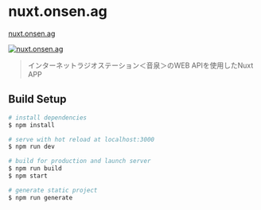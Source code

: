 # nuxt.onsen.ag

[nuxt.onsen.ag](https://onsenag.appspot.com)

[![nuxt.onsen.ag](https://i.gyazo.com/e4b78dd27297446a3babc7bc0f1d995d.png)](https://onsenag.appspot.com)

> インターネットラジオステーション＜音泉＞のWEB APIを使用したNuxt APP

## Build Setup

``` bash
# install dependencies
$ npm install

# serve with hot reload at localhost:3000
$ npm run dev

# build for production and launch server
$ npm run build
$ npm start

# generate static project
$ npm run generate
```

